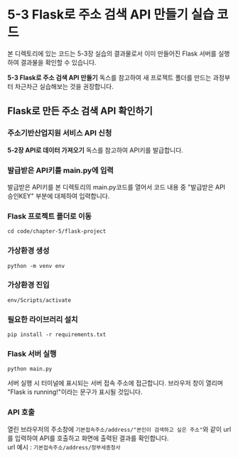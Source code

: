 # 5-3 Flask로 주소 검색 API 만들기 실습 코드

본 디렉토리에 있는 코드는 5-3장 실습의 결과물로서 이미 만들어진 Flask 서버를 실행하여 결과물을 확인할 수 있습니다.

**5-3 Flask로 주소 검색 API 만들기** 독스를 참고하여 새 프로젝트 폴더를 만드는 과정부터 차근차근 실습해보는 것을 권장합니다.

## Flask로 만든 주소 검색 API 확인하기
### 주소기반산업지원 서비스 API 신청
**5-2장 API로 데이터 가져오기** 독스를 참고하여 API키를 발급합니다.

### 발급받은 API키를 main.py에 입력
발급받은 API키를 본 디렉토리의 main.py코드를 열어서 코드 내용 중 "발급받은 API 승인KEY" 부분에 대체하여 입력합니다.

### Flask 프로젝트 폴더로 이동
```
cd code/chapter-5/flask-project
```

### 가상환경 생성
```
python -m venv env
```

### 가상환경 진입
```
env/Scripts/activate
```
### 필요한 라이브러리 설치
```
pip install -r requirements.txt
```

### Flask 서버 실행
```
python main.py
```
서버 실행 시 터미널에 표시되는 서버 접속 주소에 접근합니다. 브라우저 창이 열리며 "Flask is running!"이라는 문구가 표시될 것입니다.

### API 호출
열린 브라우저의 주소창에 `기본접속주소/address/"본인이 검색하고 싶은 주소"`와 같이 url를 입력하여 API를 호출하고 화면에 출력된 결과를 확인합니다.<br>
url 예시 : `기본접속주소/address/정부세종청사`

